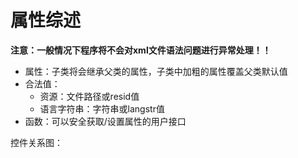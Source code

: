# 属性综述
**注意：一般情况下程序将不会对xml文件语法问题进行异常处理！！**

- 属性：子类将会继承父类的属性，子类中加粗的属性覆盖父类默认值
- 合法值：  
    - 资源：文件路径或resid值  
    - 语言字符串：字符串或langstr值
- 函数：可以安全获取/设置属性的用户接口

控件关系图：
